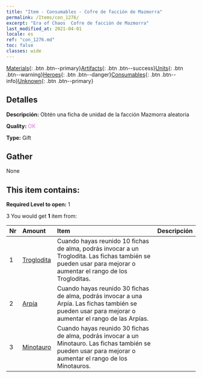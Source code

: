 ```yaml
---
title: "Item - Consumables - Cofre de facción de Mazmorra"
permalink: /Items/con_1276/
excerpt: "Era of Chaos  Cofre de facción de Mazmorra"
last_modified_at: 2021-04-01
locale: es
ref: "con_1276.md"
toc: false
classes: wide
---
```

 [Materials](/es/Items/){: .btn .btn--primary}[Artifacts](/es/Items/Artifacts/){: .btn .btn--success}[Units](/es/Items/Units/){: .btn .btn--warning}[Heroes](/es/Items/Heroes/){: .btn .btn--danger}[Consumables](/es/Items/Consumables/){: .btn .btn--info}[Unknown](/es/Items/Unknown/){: .btn .btn--primary}

## Detalles
 **Descripción:** Obtén una ficha de unidad de la facción Mazmorra aleatoria

 **Quality:** <span style="color: #DA70D6">OK</span>

 **Type:** Gift

## Gather

  None

## This item contains:

 **Required Level to open:** 1

 3 You would get **1** item  from:

  | Nr | Amount |     Item    | Descripción |
  |:---|:-------|:------------|:-----------:|
  | 1 | [Troglodita](/es/Items/unt_244/) | Cuando hayas reunido 10 fichas de alma, podrás invocar a un Troglodita. Las fichas también se pueden usar para mejorar o aumentar el rango de los Trogloditas. | 
  | 2 | [Arpía](/es/Items/unt_245/) | Cuando hayas reunido 30 fichas de alma, podrás invocar a una Arpía. Las fichas también se pueden usar para mejorar o aumentar el rango de las Arpías. | 
  | 3 | [Minotauro](/es/Items/unt_248/) | Cuando hayas reunido 30 fichas de alma, podrás invocar a un Minotauro. Las fichas también se pueden usar para mejorar o aumentar el rango de los Minotauros. | 
